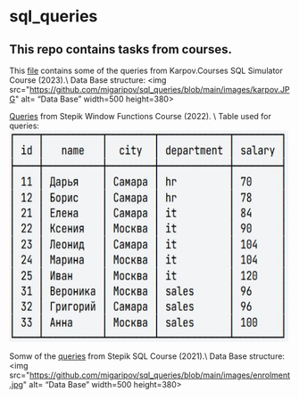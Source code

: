 # sql_queries

## This repo contains tasks from courses.

This [file](https://github.com/migaripov/sql_queries/blob/main/simulator.sql) contains some of the queries from Karpov.Courses SQL Simulator Course (2023).\\
Data Base structure:
<img src="https://github.com/migaripov/sql_queries/blob/main/images/karpov.JPG" alt= “Data Base” width=500 height=380>

[Queries](https://github.com/migaripov/sql_queries/blob/main/window_func.sql) from Stepik Window Functions Course (2022). \\
Table used for queries:
<img src="https://github.com/migaripov/sql_queries/blob/main/images/employees.JPG" alt= “Table” width=500 height=380>

Somw of the [queries](https://github.com/migaripov/sql_queries/blob/main/enrolment.sql) from Stepik SQL Course (2021).\\
Data Base structure:
<img src="https://github.com/migaripov/sql_queries/blob/main/images/enrolment.jpg" alt= “Data Base” width=500 height=380>
